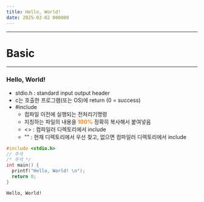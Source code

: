 ```yaml
---
title: Hello, World!
date: 2025-02-02 000000
---
```

---
# Basic
---
### Hello, World!
* stdio.h : standard input output header
* c는 호출한 프로그램(또는 OS)에 return (0 = success)
* #include
  * 컴파일 이전에 실행되는 전처리기명령
  * 지칭하는 파일의 내용을 <font color = '#ff8000'>**100%**</font> 정확히 복사해서 붙여넣음
  * <> : 컴파일러 디렉토리에서 include
  * "" : 현재 디렉토리에서 우선 찾고, 없으면 컴파일러 디렉토리에서 include

```c
#include <stdio.h>
// 주석
/* 주석 */
int main() {
  printf("Hello, World! \n");
  return 0;
}
```
```text
Hello, World!
```